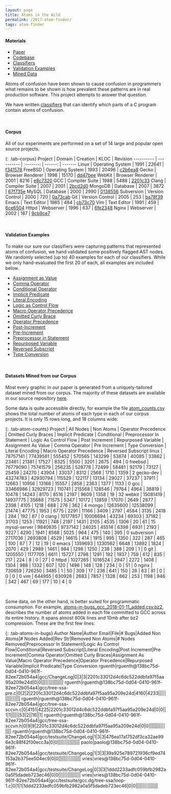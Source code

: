 ```yaml
---
layout: page
title: Atoms in the Wild
permalink: /2017-atom-finder/
tags: atom-finder
---
```


<div class="toc">
  <h4 class="toc-title">Materials</h4>
  <ul>
    <li><a href="{{site.paper_url.atom_finder}}">Paper</a></li>
    <li><a href="https://github.com/dgopstein/atom-finder">Codebase</a></li>
    <li><a href="https://github.com/dgopstein/atom-finder/tree/master/src/atom_finder/classifier"> Classifiers</a></li>
    <li><a href="/2017-atom-finder/validation">Validation Examples</a></li>
    <li><a href="https://github.com/dgopstein/atom-finder/tree/master/src/analysis/data">Mined Data</a></li>
  </ul>
</div>

Atoms of confusion have been shown to cause confusion in programmers
what remains to be shown is how prevalent these patterns are in real
production software. This project attempts to answer that question.

We have written [classifiers](https://github.com/dgopstein/atom-finder/tree/master/src/atom_finder/classifier)
that can identify which parts of a C program contain atoms of confusion.

<br />

#### Corpus

All of our experiments are performed on a set of 14 large and popular open
source projects.

<style>
.tab-corpus {
  table-layout: auto;
}
</style>

{: .tab-corpus}
  Project    |  Domain           | Creation |    KLOC | Revision
  ---------- |  ----------       | :-------: | ------: | -------
  Linux      |  Operating System |  1991    |  22641  | [f341578](https://github.com/torvalds/linux/tree/f34157878d3b17641ad2366988600c23c89d98b2    )
  FreeBSD    |  Operating System |  1993    |  20496  | [c2b6ea8](https://github.com/freebsd/freebsd/tree/c2b6ea8fa56ce6aba773d820fbf64a4d3efac9f5   )
  Gecko      |  Browser Renderer |  1998    |  15170  | [dd47bee](https://github.com/mozilla/gecko-dev/tree/dd47bee6468de7e1221b4d006342ad6b9813d0e5 )
  WebKit     |  Browser Renderer |  2001    |   8216  | [e8c7320](https://github.com/WebKit/webkit/tree/e8c73206a09f734bc64f77d6275a727aa2811754     )
  GCC        |  Compiler Suite   |  1988    |   5488  | [2201c33](https://github.com/gcc-mirror/gcc/tree/2201c33012d4c6dc522ddbfa97f5aa95a209e24d    )
  Clang      |  Compiler Suite   |  2007    |   2001  | [2bcd2d0](https://github.com/llvm-mirror/clang/tree/2bcd2d052e5508c12374390e4a2d572988622caf )
  MongoDB    |  Database         |  2007    |   3872  | [67f735e](https://github.com/mongodb/mongo/tree/67f735e6705091659e2a8cf46a9285f09bcf749a     )
  MySQL      |  Database         |  2000    |   2990  | [0138556](https://github.com/mysql/mysql-server/tree/0138556a55168da12eaf0bc3038947148d6b0863)
  Subversion |  Version Control  |  2000    |    720  | [0a73cab](https://github.com/apache/subversion/tree/0a73cab17bd4114d1ce96dc5b89b0e44ec0fd5d1 )
  Git        |  Version Control  |  2005    |    253  | [ba78f39](https://github.com/git/git/tree/ba78f398be65e941b93276680f68a81075716472           )
  Emacs      |  Text Editor      |  1985    |    484  | [cb73c70](https://github.com/emacs-mirror/emacs/tree/cb73c70180f57f3fb99fae3aaefbacf0a61cea3f)
  Vim        |  Text Editor      |  1991    |    459  | [6ce6504](https://github.com/vim/vim/tree/6ce650480844bfaa5410874416b4a2e15f40b870           )
  Httpd      |  Webserver        |  1996    |    637  | [6fe2348](https://github.com/apache/httpd/tree/6fe234860d15c797f34bc9c0e290fd23a73233c7      )
  Nginx      |  Webserver        |  2002    |    187  | [9cb9ce7](https://github.com/nginx/nginx/tree/9cb9ce78b1d81ccdbcd123ccc3dab295b836a174       )
  

<br />

#### Validation Examples

To make our sure our classifiers were capturing patterns that represented atoms
of confusion, we hand validated some positively flagged AST nodes. We randomly
selected (up to) 40 examples for each of our classifiers. While we only
hand-evaluated the first 20 of each, all examples are included below.

* [Assignment as Value](/2017-atom-finder/validation#assignment-as-value)
* [Comma Operator](/2017-atom-finder/validation#comma-operator)
* [Conditional Operator](/2017-atom-finder/validation#conditional)
* [Implicit Predicate](/2017-atom-finder/validation#implicit-predicate)
* [Literal Encoding](/2017-atom-finder/validation#literal-encoding)
* [Logic as Control Flow](/2017-atom-finder/validation#logic-as-control-flow)
* [Macro Operator Precedence](/2017-atom-finder/validation#macro-operator-precedence)
* [Omitted Curly Brace](/2017-atom-finder/validation#omitted-curly-braces)
* [Operator Precedence](/2017-atom-finder/validation#operator-precedence)
* [Post-Increment](/2017-atom-finder/validation#post-increment)
* [Pre-Increment](/2017-atom-finder/validation#pre-increment)
* [Preprocessor in Statement](/2017-atom-finder/validation#preprocessor-in-statement)
* [Repurposed Variable](/2017-atom-finder/validation#repurposed-variable)
* [Reversed Subscript](/2017-atom-finder/validation#reversed-subscript)
* [Type Conversion](/2017-atom-finder/validation#type-conversion)

<br />

#### Datasets Mined from our Corpus

Most every graphic in our paper is generated from a uniquely-tailored dataset
mined from our corpus. The majority of these datasets are available in our
source repository
[here](https://github.com/dgopstein/atom-finder/tree/master/src/analysis/data).


Some data is quite accessible directly, for example the file
[atom_counts.csv](https://github.com/dgopstein/atom-finder/blob/master/src/analysis/data/atom_counts.csv)
shows the total number of atoms of each type in each of our corpus projects. It is
only 15 rows long, and 18 columns wide:

<style>
.tab-atom-counts {
  table-layout: fixed;
  width: 100%;
}
.tab-atom-counts tbody{
   display: block;
   overflow: scroll;
}
</style>

{: .tab-atom-counts}
Project | All Nodes | Non Atoms | Operator Precedence | Omitted Curly Braces | Implicit Predicate | Conditional | Preprocessor In Statement | Logic As Control Flow | Post Increment | Repurposed Variable | Assignment As Value | Comma Operator | Pre Increment | Type Conversion | Literal Encoding | Macro Operator Precedence | Reversed Subscript
linux | 78757141 | 77439581 | 555452 | 570565 | 143299 | 53874 | 40085 | 33862 | 23461 | 21381 | 17527 | 8325 | 5500 | 3201 | 2675 | 494 | 0
freebsd | 76779090 | 75741579 | 256235 | 528778 | 72499 | 58481 | 92179 | 73127 | 25459 | 24270 | 43904 | 33037 | 8312 | 2568 | 1710 | 1359 | 2
gecko-dev | 43274783 | 42930794 | 115529 | 122117 | 13134 | 29027 | 37237 | 37911 | 12663 | 10956 | 13168 | 15557 | 2858 | 2363 | 1377 | 1133 | 0
gcc | 33466986 | 32929723 | 110741 | 215568 | 128546 | 79764 | 4964 | 38819 | 10478 | 14243 | 8170 | 8516 | 2197 | 9609 | 1358 | 19 | 32
webkit | 15081419 | 14937775 | 35688 | 71575 | 5347 | 10172 | 13859 | 17070 | 2649 | 2877 | 2398 | 4105 | 1218 | 688 | 276 | 362 | 4
mongo | 12635600 | 12538099 | 21474 | 47775 | 1953 | 6775 | 2291 | 11166 | 3409 | 2797 | 4584 | 3135 | 2418 | 284 | 192 | 87 | 0
clang | 10177857 | 10006694 | 43234 | 69303 | 37182 | 31703 | 1253 | 11921 | 748 | 2197 | 1431 | 2105 | 4535 | 1306 | 20 | 61 | 15
mysql-server | 9840835 | 9737142 | 24025 | 45514 | 6398 | 6931 | 2193 | 9227 | 4290 | 1941 | 8568 | 5025 | 964 | 475 | 140 | 395 | 0
subversion | 2717036 | 2693808 | 4529 | 14615 | 414 | 1915 | 995 | 1350 | 322 | 287 | 465 | 100 | 87 | 7 | 12 | 19 | 0
emacs | 1359693 | 1330562 | 6648 | 13892 | 1824 | 2070 | 429 | 2989 | 1461 | 984 | 1298 | 1250 | 238 | 388 | 209 | 1 | 0
git | 1205550 | 1177705 | 6611 | 15727 | 2798 | 1291 | 192 | 1937 | 759 | 612 | 835 | 217 | 224 | 8 | 0 | 27 | 0
httpd | 1027265 | 1016524 | 2947 | 2272 | 1408 | 1304 | 988 | 1332 | 607 | 120 | 1496 | 148 | 128 | 234 | 0 | 51 | 0
nginx | 730659 | 726250 | 3485 | 1 | 50 | 309 | 17 | 236 | 641 | 150 | 28 | 63 | 81 | 0 | 0 | 0 | 0
vim | 644955 | 630928 | 2683 | 7857 | 1328 | 662 | 253 | 1198 | 946 | 342 | 467 | 69 | 177 | 10 | 4 | 0


<br />

Some data, on the other hand, is better suited for programmatic consumption. For
example,
[atoms-in-bugs_gcc_2018-01-11_added.csv.bz2](https://github.com/dgopstein/atom-finder/blob/master/src/analysis/data/atoms-in-bugs_gcc_2018-01-11_added.csv.bz2),
describes the number of atoms added in each file committed to GCC across its
entire history. It spans almost 800k lines and 10mb after bz2 compression. These
are the first few lines:

<style>
.tab-atoms-in-bugs {
  table-layout: fixed;
  width: 100%;
}
.tab-atoms-in-bugs tbody{
   display: block;
   overflow: scroll;
}
</style>

{: .tab-atoms-in-bugs}
Author Name|Author Email|File|# Bugs|Added Non Atoms|# Nodes Added|Rev Str|Removed Non Atoms|# Nodes Removed|Preprocessor In Statement|Logic As Control Flow|Conditional|Reversed Subscript|Literal Encoding|Post Increment|Pre Increment|Comma Operator|Omitted Curly Braces|Assignment As Value|Macro Operator Precedence|Operator Precedence|Repurposed Variable|Implicit Predicate|Type Conversion
rguenth|rguenth@138bc75d-0d04-0410-961f-82ee72b054a4|gcc/ChangeLog|0|3|3|2201c33012d4c6dc522ddbfa97f5aa95a209e24d|0|0|||||||||||||||
rguenth|rguenth@138bc75d-0d04-0410-961f-82ee72b054a4|gcc/tree-ssa-pre.c|0|2|2|2201c33012d4c6dc522ddbfa97f5aa95a209e24d|4160|4233|||||||||||||||
rguenth|rguenth@138bc75d-0d04-0410-961f-82ee72b054a4|gcc/tree-ssa-sccvn.c|0|4151|4225|2201c33012d4c6dc522ddbfa97f5aa95a209e24d|0|0||1|1||||||53|2||16||1|
rguenth|rguenth@138bc75d-0d04-0410-961f-82ee72b054a4|gcc/tree-ssa-sccvn.h|0|9|9|2201c33012d4c6dc522ddbfa97f5aa95a209e24d|0|0|||||||||||||||
rguenth|rguenth@138bc75d-0d04-0410-961f-82ee72b054a4|gcc/testsuite/ChangeLog|1|3|3|476ea17a1752df3ca32ae996e3c88f42f00ecc3a|0|0|||||||||||||||
paolo|paolo@138bc75d-0d04-0410-961f-82ee72b054a4|gcc/testsuite/ChangeLog|1|3|3|39a925e789721936cf9ed74153a2b375ee504ec9|0|0|||||||||||||||
vries|vries@138bc75d-0d04-0410-961f-82ee72b054a4|gcc/testsuite/ChangeLog|0|3|3|1ddd2233adfc059bfb2982a0a5f5dadeb723ec46|0|0|||||||||||||||
vries|vries@138bc75d-0d04-0410-961f-82ee72b054a4|gcc/testsuite/gcc.dg/tree-ssa/loop-1.c|0|1|1|1ddd2233adfc059bfb2982a0a5f5dadeb723ec46|0|0|||||||||||||||
